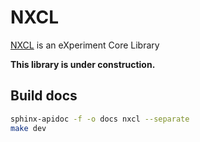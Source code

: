 # NXCL

[NXCL](https://github.com/yuneg11/nxcl) is an eXperiment Core Library

**This library is under construction.**

## Build docs

```bash
sphinx-apidoc -f -o docs nxcl --separate
make dev
```
